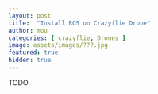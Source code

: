 ```yaml
---
layout: post
title:  "Install ROS on Crazyflie Drone"
author: mou
categories: [ crazyflie, Drones ]
image: assets/images/???.jpg
featured: true
hidden: true
---
```


TODO
